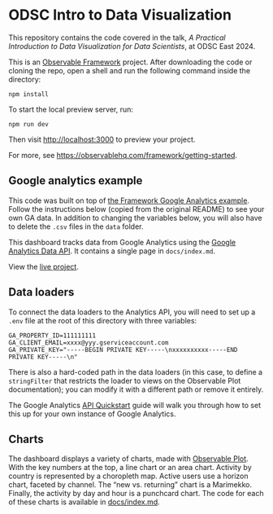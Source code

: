 # ODSC Intro to Data Visualization

This repository contains the code covered in the talk, _A Practical Introduction to Data Visualization for Data Scientists_, at ODSC East 2024.

This is an [Observable Framework](https://observablehq.com/framework) project. After downloading the code or cloning the repo, open a shell and run the following command inside the directory:

```
npm install
```

To start the local preview server, run:

```
npm run dev
```

Then visit <http://localhost:3000> to preview your project.

For more, see <https://observablehq.com/framework/getting-started>.

## Google analytics example

This code was built on top of [the Framework Google Analytics example](https://github.com/observablehq/framework/tree/main/examples/google-analytics). Follow the instructions below (copied from the original README) to see your own GA data. In addition to changing the variables below, you will also have to delete the `.csv` files in the `data` folder.

This dashboard tracks data from Google Analytics using the [Google Analytics Data API](https://developers.google.com/analytics/devguides/reporting/data/v1/quickstart-client-libraries). It contains a single page in `docs/index.md`.

View the [live project](https://observablehq.com/framework/examples/google-analytics/).

## Data loaders

To connect the data loaders to the Analytics API, you will need to set up a `.env` file at the root of this directory with three variables:

```
GA_PROPERTY_ID=111111111
GA_CLIENT_EMAIL=xxxx@yyy.gserviceaccount.com
GA_PRIVATE_KEY="-----BEGIN PRIVATE KEY-----\nxxxxxxxxxx-----END PRIVATE KEY-----\n"
```

There is also a hard-coded path in the data loaders (in this case, to define a `stringFilter` that restricts the loader to views on the Observable Plot documentation); you can modify it with a different path or remove it entirely.

The Google Analytics [API Quickstart](https://developers.google.com/analytics/devguides/reporting/data/v1/quickstart-client-libraries) guide will walk you through how to set this up for your own instance of Google Analytics.

## Charts

The dashboard displays a variety of charts, made with [Observable Plot](https://observablehq.com/plot/). With the key numbers at the top, a line chart or an area chart. Activity by country is represented by a choropleth map. Active users use a horizon chart, faceted by channel. The “new vs. returning” chart is a Marimekko. Finally, the activity by day and hour is a punchcard chart. The code for each of these charts is available in [docs/index.md](https://github.com/observablehq/framework/blob/main/examples/google-analytics/docs/index.md).
